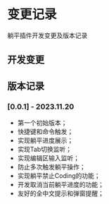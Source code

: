 # 变更记录

躺平插件开发变更及版本记录

## 开发变更

## 版本记录

### [0.0.1] - 2023.11.20

- 第一个初始版本；
- 快捷键和命令触发；
- 实现躺平进度展示；
- 实现Tab切换监听；
- 实现编辑区输入监听；
- 防止多次触发躺平操作；
- 实现躺平禁止Coding的功能；
- 开发取消当前躺平进度的功能；
- 友好的全中文提示和弹窗提醒；